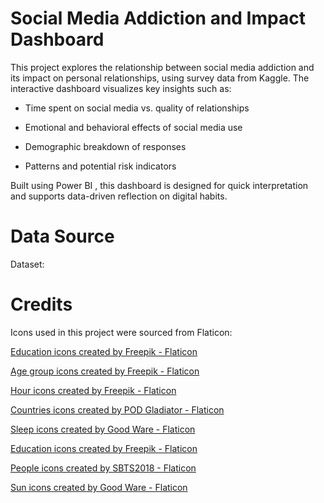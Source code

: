 # Social Media Addiction and Impact Dashboard

This project explores the relationship between social media addiction and its impact on personal relationships, using survey data from Kaggle.
The interactive dashboard visualizes key insights such as:

- Time spent on social media vs. quality of relationships

- Emotional and behavioral effects of social media use

- Demographic breakdown of responses

- Patterns and potential risk indicators

Built using Power BI , this dashboard is designed for quick interpretation and supports data-driven reflection on digital habits.

# Data Source

Dataset: <a href="https://www.kaggle.com/datasets/adilshamim8/social-media-addiction-vs-relationships/data" title="Social Media Addiction vs. Relationships"></a>


# Credits

Icons used in this project were sourced from Flaticon:

<a href="https://www.flaticon.com/free-icons/education" title="education icons">Education icons created by Freepik - Flaticon</a>

<a href="https://www.flaticon.com/free-icons/age-group" title="age group icons">Age group icons created by Freepik - Flaticon</a>

<a href="https://www.flaticon.com/free-icons/hour" title="hour icons">Hour icons created by Freepik - Flaticon</a>

<a href="https://www.flaticon.com/free-icons/countries" title="countries icons">Countries icons created by POD Gladiator - Flaticon</a>

<a href="https://www.flaticon.com/free-icons/sleep" title="sleep icons">Sleep icons created by Good Ware - Flaticon</a>

<a href="https://www.flaticon.com/free-icons/education" title="education icons">Education icons created by Freepik - Flaticon</a>

<a href="https://www.flaticon.com/free-icons/people" title="people icons">People icons created by SBTS2018 - Flaticon</a>

<a href="https://www.flaticon.com/free-icons/sun" title="sun icons">Sun icons created by Good Ware - Flaticon</a>
